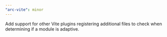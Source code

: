 ```yaml
---
"arc-vite": minor
---
```


Add support for other Vite plugins registering additional files to check when determining if a module is adaptive.
